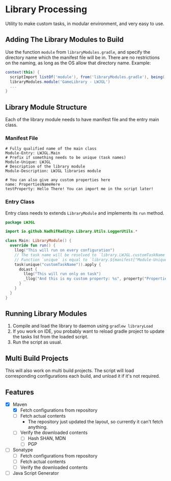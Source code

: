 # Library Processing
Utility to make custom tasks, in modular environment, and very easy to use.

## Adding The Library Modules to Build
Use the function `module` from `libraryModules.gradle`, and specify the directory name which the manifest file will be in.
There are no restrictions on the naming, as long as the OS allow that directory name.
Example:
```groovy
context(this) {
  scriptImport listOf('module'), from('libraryModules.gradle'), being('libraryModules')
  libraryModules.module('GameLibrary - LWJGL')
  ...
}
```

## Library Module Structure
Each of the library module needs to have manifest file and the entry main class.

### Manifest File
```manifest
# Fully qualified name of the main class
Module-Entry: LWJGL.Main
# Prefix if something needs to be unique (task names)
Module-Unique: LWJGL
# Description of the library module
Module-Description: LWJGL libraries module

# You can also give any custom properties here
name: PropertiesNameHere
testProperty: Hello There! You can import me in the script later!
```

### Entry Class
Entry class needs to extends `LibraryModule` and implements its `run` method.
```kotlin
package LWJGL

import io.github.NadhifRadityo.Library.Utils.LoggerUtils.*

class Main: LibraryModule() {
  override fun run() {
    llog("This will run on every configuration")
    // The task name will be resolved to `library.LWJGL.customTaskName`
    // Function `unique` is equal to `library.${manifest["Module-Unique"]}.${name}` 
    task(unique("customTaskName")).apply {
      doLast {
        llog("This will run only on task")
        _llog("And this is my custom property: %s", property("PropertiesNameHere.testProperty"))
      }
    }
  }
}
```

## Running Library Modules
1. Compile and load the library to daemon using `gradlew libraryLoad`
2. If you work on IDE, you probably want to reload gradle project to update the tasks list from the loaded script.
3. Run the script as usual.

## Multi Build Projects
This will also work on multi build projects. The script will load corresponding configurations each build,
and unload it if it's not required.

## Features
- [x] Maven
  - [x] Fetch configurations from repository
  - [ ] Fetch actual contents
    - The repository just updated the layout, so currently it can't fetch anything.
  - [ ] Verify the downloaded contents
    - [ ] Hash SHAN, MDN
    - [ ] PGP
- [ ] Sonatype
  - [ ] Fetch configurations from repository
  - [ ] Fetch actual contents
  - [ ] Verify the downloaded contents
- [ ] Java Script Generator
